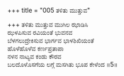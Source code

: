 +++
title = "005 ತಳಿತು ಮುತ್ತುವ"

+++
ತಳಿತು ಮುತ್ತುವ ಮುಗಿಲ ಝಾಡಿಸಿ   
ಝಳಪಿಸುವ ರವಿಯಂತೆ ಭುವನವ   
ಬೆಳಗಲುದ್ರೇಕಿಸುವ ಭಾರ್ಗವ ಭಾಳಶಿಖಿಯಂತೆ   
ಹೊಳೆಹೊಳೆವ ಕರ್ಣಪ್ರತಾಪಾ   
ನಳನ ನಾಟ್ಯವ ಕಂಡು ಕೌರವ   
ಬಲದೊಳೊಸಗೆಯ ಲಗ್ಗೆ ಮಸಗಿತು ಭೂಪ ಕೇಳೆಂದ       ॥5॥